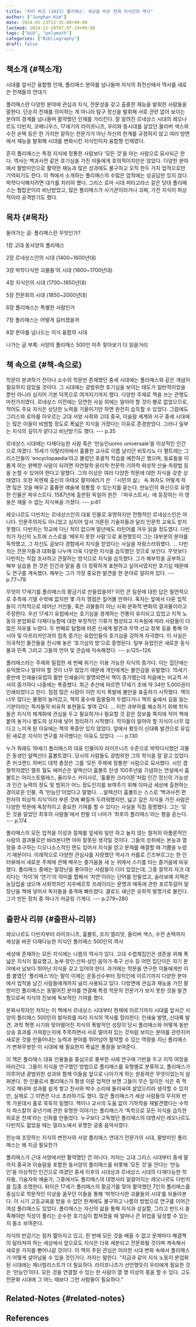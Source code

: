 ```yaml
---
title: "피터 버크 (2023) 폴리매스: 세상을 바꾼 천재 지식인의 역사"
author: ["Junghan Kim"]
date: 2024-05-23T15:35:00+09:00
lastmod: 2024-11-20T07:07:19+09:00
tags: ["bib", "polymath"]
categories: ["Bibliography"]
draft: false
---
```


## 책소개 {#책소개}

시대를 앞서간 융합형 인재, 폴리매스 분야를 넘나들며 지식의 최전선에서 역사를 새로 쓴 천재들의 연대기

폴리매스란 다양한 분야에 관심과 지식, 전문성을 갖고 출중한 재능을 발휘한 사람들을 말한다. 단순히 천재를 의미하는 게 아니라 탐구 정신을 발휘해 서로 관련 없어 보이는 분야의 경계를 넘나들며 활약했던 인재를 가리킨다. 잘 알려진 르네상스 시대의 레오나르도 다빈치, 코메니우스, 17세기의 라이프니츠, 우리와 동시대를 살았던 올리버 색스와 수전 손택 등은 한 가지만 잘하는 전문가가 아닌 자신의 한계를 규정하지 않고 여러 방면에서 재능을 발휘해 시대를 변화시킨 지식인이자 융합형 인재였다.

흔히 폴리매스는 특정 지식에 정통한 사람보다 ‘모든 것’을 아는 사람으로 묘사되곤 한다. 역사는 백과사전 같은 호기심을 가진 이들에게 호의적이지만은 않았다. 다양한 분야에서 팔방미인으로 활약한 재능과 많은 성과에도 불구하고 오직 한두 가지 업적으로만 기억되기도 한다. 이 책에서 소개하는 폴리매스의 수많은 업적에는 성공담만 있지 않다. 박학다식해지려면 대가를 치러야 했다. 그리스 로마 시대 피타고라스 같은 당대 폴리매스는 협잡꾼이라 비난받았고, 많은 폴리매스가 사기꾼이라거나 괴짜, 가진 지식이 피상적이라 공격받기도 했다.


## 목차 {#목차}

들어가는 글: 폴리매스란 무엇인가?

1장 고대 동서양의 폴리매스

2장 르네상스인의 시대 (1400~1600년대)

3장 박학다식한 괴물들’의 시대 (1600~1700년대)

4장 지식인의 시대 (1700~1850년대)

5장 전문화의 시대 (1850~2000년대)

6장 폴리매스는 특별한 사람인가

7장 폴리매스는 어떻게 길러졌을까

8장 분야를 넘나드는 지식 융합의 시대

나가는 글 부록: 서양의 폴리매스 500인 미주 찾아보기 더 읽을거리


## 책 속으로 {#책-속으로}

학문이 분과하기 전이나 소수의 학문만 존재했던 중세 시대에는 폴리매스와 같은 개념이 필요하지 않았을 것이다. 그 시대에는 광범위한 호기심을 보이는 태도가 일반적이었을 뿐만 아니라 심지어 기본 덕목으로 여겨지기까지 했다. 다양한 주제로 책을 쓰는 관행도 마찬가지였다. 르네상스 이전에는 당연한 사실 외에는 알아야 할 것이 별로 없었으므로, 적어도 주요 지식은 상당한 노력을 기울이기만 하면 완전히 습득할 수 있었다. 그럼에도 그리스와 로마를 아우르는 고대 서양 사회와 고대 중국, 이슬람 세계와 서구 중세 시대에는 많은 이들이 비범할 정도로 폭넓은 지식을 가졌다는 이유로 존경받았다. 그러나 일부는 지식의 깊이가 얕다고 비난받기도 했다. --- p.35

르네상스 시대에는 다재다능한 사람 혹은 ‘만능인uomo universale’을 이상적인 인간으로 여겼다. 15세기 이탈리아에서 훌륭한 교사로 이름 날리던 비토리노 다 펠트레는 그리스인들이 ‘encyclopaedia’라고 불렀던 포괄적 학습을 예찬하곤 했으며, 동료들을 이롭게 하는 완벽한 사람이 되려면 자연철학·윤리학·천문학·기하학·화성학·산술·측량법 등을 논할 수 있어야 한다고 말했다. 그의 이상은 여러 다양한 학문에 대한 지식을 갖춘 상태였다. 또한 피렌체 출신의 마테오 팔미에리가 쓴 『시민의 삶』 속 화자도 어떻게 하면 많은 것을 배우고 훌륭한 예술에 정통할 수 있는지를 묻는다. 만능인의 화신으로 유명한 인물은 파우스트다. 1587년에 출판된 독일어 원전 『파우스트서』에 등장하는 이 영웅은 채울 수 없는 지식욕을 가졌다. --- p.61

레오나르도 다빈치는 르네상스인의 대표 인물로 유명하지만 전형적인 르네상스인은 아니다. 인문주의자도 아니었고 심지어 앞서 거론된 기술자들과 달리 인문학 교육도 받지 못했다. 다빈치는 학교에 다닌 적이 없으며 말년에도 라틴어를 겨우 읽을 정도였다. 다빈치가 자신의 노트에 스스로를 ‘배우지 못한 사람’으로 표현했듯이 그는 대부분의 분야를 독학했고, 그 자신도 글보다 경험에서 지식을 얻었다는 사실을 자랑스러워했다. … 다빈치는 전문가들과 대화를 나누며 더욱 다양한 지식을 습득했던 것으로 보인다. 무엇보다 다빈치는 직접 조사하고 관찰하는 방식으로 지식을 습득했다. 그가 해부학을 공부하고 해부 실습을 한 것은 인간과 말을 좀 더 정확하게 표현하고 싶어서였지만 호기심 때문에도 연구를 계속했다. 해부는 그가 가장 중요한 발견을 한 분야로 알려져 있다. --- p.77~79

무엇이 17세기를 폴리매스의 황금기로 만들었을까? 이런 큰 질문에 대한 답은 필연적으로 추측에 기댈 수밖에 없지만 몇 가지 쟁점은 짚어볼 만하다. 혹자는 앞에서 다룬 업적들이 기적적으로 태어난 거인들, 혹은 괴물들이 아닌 사회·문화적 변화의 결과물이라고 주장한다. 우선 17세기 유럽에서는 호기심을 경계하는 전통이 유지되고 있었고 지적 노동의 분업화로 다재다능함에 대한 부정적인 기류가 형성되고 지속됨에 따라 사람들이 더 많은 자유를 누렸다. 두 번째로 탐험에 따른 신세계 발견과 무역·선교·정복 등을 통해 아시아 및 아프리카인과의 접촉 증가는 유럽인들의 호기심을 강하게 자극했다. 이 사실은 이국적인 물건들을 전시해 놓은 ‘호기심의 방’으로 증명된다. 일부 유럽인은 새로운 동식물과 민족 그리고 그들의 언어 및 관습에 익숙해졌다. --- p.125~126

폴리매스라는 주제와 밀접한 세 번째 위기는 이용 가능한 지식의 증가다. 이는 집단에는 유익했으나 알아야 할 것이 너무 많았기 때문에 개인에게는 불안감을 유발했다. 15세기 중반에 인쇄술(유럽의 활판 인쇄술)이 발명되면서 책이 증가했는데 처음에는 비교적 서서히 증가하다 나중에는 폭증했다. 최근 추산에 따르면 17세기 초에 약 34만 5,000권이 인쇄되었다고 한다. 점점 많은 사람이 이런 지식 폭발에 불만을 표출하기 시작했다. 책이 너무 많다는 불평이 늘어갔고, 책의 홍수에 휩쓸릴까 두렵다거나 책의 숲에서 길을 잃는 기분이라는 독자들의 비유적 표현들도 쌓여 갔다. … 이런 과부하를 해소하기 위해 학자들은 지식의 체계화에 관심을 두고 필요하거나 필요할 것 같은 정보를 쪽지에 적어 책에 붙여 놓거나 별도의 상자에 넣어 정리하기 시작했다. 학자들이 알아야 할 지식이 너무 많다고 느끼게 된 이유에는 책의 폭증만 있지 않았다. 앞에서 봤듯이 신대륙 발견으로 유입된 새로운 지식이 연구를 자극했다는 이유도 있었다. --- p.130

누가 뭐래도 19세기 폴리매스의 대표 인물이자 라이프니츠 수준으로 박학다식했던 괴물은 동생인 알렉산더 훔볼트였다. 당시의 사람들도 광범위한 그의 학식을 잘 알고 있었다. 존 커크랜드 하버드 대학 총장은 그를 ‘모든 주제에 정통한’ 사람으로 묘사했다. 시인 겸 철학자였던 랠프 월도 에머슨은 알렉산더 훔볼트 탄생 100주년을 기념하는 연설에서 훔볼트는 아리스토텔레스, 율리우스 카이사르, ‘훌륭한 크라이튼’처럼 인간 정신의 가능성과 인간 능력의 정도 및 범위가 어느 정도인지를 보여주기 위해 이따금 세상에 출현하는 경이로운 인물, 즉 ‘만능인’이었다고 말했다. …알렉산더 훔볼트는 스스로 ‘백과사전 편찬자의 피상적 지식’이라 부른 것에 빠질까 두려워했지만, 넓고 깊은 지식을 가진 사람은 다양한 학문에 독창적이고 중요한 기여를 할 수 있다는 사실을 직접 증명했다. 그는 ‘모든 것을 알았던 최후의 사람들’에서 한발 더 나아가 ‘최후의 폴리매스’라는 평을 듣는다. --- p.174

폴리매스의 모든 업적을 이성과 절제를 앞세워 일만 하고 놀지 않는 철저히 아폴론적인 사람의 결과물로만 바라본다면 아마 잘못된 생각일 것이다. 그들의 성취에는 본능과 열정을 추구하는 디오니소스적인 면도 있어서 지식을 얻고 문제를 해결할 때 기쁨을 누렸기 때문이다. 이례적으로 다양한 관심사를 자랑했던 역사가 카를로 긴즈부르그는 한 인터뷰에서 새로운 주제에 관해 배우는 즐거움을 새 눈 위에서 스키를 타는 즐거움에 비유했다. 폴리매스 중에는 말장난을 좋아하는 사람들이 더러 있었는데, 그중 철학자 자크 데리다는 ‘차이’와 ‘연기’의 의미를 합해서 ‘차연’이라는 단어를 만들었고, 슬라보예 지젝은 농담집을 냈으며 사회학자인 지우베르투 프레이리는 문명과 매독에 관한 포르투갈어 말장난을 책에 넣어서 독자들을 충격에 빠뜨렸다. 클로드 섀넌은 유희적 발명가로 불린다. 그가 만든 장치 중 하나가 저글링 기계다. --- p.279~280


## 출판사 리뷰 {#출판사-리뷰}

레오나르도 다빈치부터 라이프니츠, 훔볼트, 조지 엘리엇, 올리버 색스, 수전 손택까지 세상을 바꾼 다재다능한 지식인 폴리매스 500인의 역사

세상에 존재하는 모든 지식에는 나름의 역사가 있다. 고대 수렵채집인은 생존을 위해 폭넓은 지식이 필요했고, 농부·장인·산파·상인·음악가·축구 선수 등 어떤 집단이든 자기 분야에서 남보다 뛰어난 지식을 갖고 있어야 한다. 과거에는 학문을 연구한 이들에게만 이름 붙였던 ‘폴리매스’라는 말이 이제는 운동선수부터 정치인에 이르기까지 다양한 분야에서 업적을 남긴 사람들에게까지 널리 사용되고 있다. 다방면에 관심과 재능을 가진 팔방미인 폴리매스는 동떨어진 분야를 연결해 특정 학문의 전문가가 보지 못한 것을 발견함으로써 지식의 진보에 독보적인 기여를 했다.

문화사학자인 저자는 이 책에서 르네상스 시대부터 현재에 이르기까지 시대를 앞서간 서양의 폴리매스 500인의 발자취를 따라 지식의 역사를 망라한다. 인쇄술 발명, 신대륙 발견, 과학 혁명 시기와 맞아떨어진 지식의 폭발적인 성장이 당시 폴리매스와 어떻게 동반 상승 효과를 가져왔는지에 주목하면서 서로 떨어져 있는 것처럼 보이는 분야를 관련지어 새로운 것을 만들어내는 능력과 분야를 뛰어넘어 활약할 수 있는 역량을 지닌 폴리매스가 변화무쌍한 이 시대에 왜 필요한지 폭넓은 통찰을 보여준다.

이 책은 폴리매스 대표 인물들을 중심으로 풍부한 사례 연구에 기반을 두고 지적 여정을 따라간다. 그들이 지식을 연구했던 방법으로 폴리매스를 유형별로 분류하고, 폴리매스가 이루어낸 광범위한 성과와 함께 이들을 앞으로 나아가게 하는 원동력은 무엇이었는지 살펴본다. 한 인물로서 폴리매스가 평생 이룬 업적만 보면 그들이 무슨 일이든 식은 죽 먹기로 해내며 성과를 쉽게 쌓고 찬사와 박수 소리에 둘러싸여 살았으리라 생각할 수 있지만, 실제로 그 이면은 다소 초라하기도 했다. 많은 폴리매스가 세상 사람들의 무지와 반목 가운데서 홀로 묵묵히 일했다. 책이나 교사의 도움 없이 기하학을 재발견했다는 수학자 파스칼의 유년기에 관한 유명한 이야기는 폴리매스가 ‘독학으로 모든 지식을 습득한 외로운 천재’라는 신화를 만들었다. 누구보다 고독했던 폴리매스의 대명사인 레오나르도 다빈치도 젊었을 때는 밀라노에서 유명한 궁중 음악사였다.

한눈에 조망하는 지식의 변천사와 서양 폴리매스 연대기 전문가의 시대, 팔방미인 폴리매스는 왜 지금 필요한가

폴리매스가 근대 서양에서만 활약했던 건 아니다. 저자는 고대 그리스 시대부터 중세 말까지 중국과 이슬람을 포함한 동서양의 폴리매스를 비롯해 ‘모든 것’을 안다는 ‘만능인’을 이상적인 인간으로 여겼던 중세 이후의 시대상과 르네상스 시대의 다재다능한 학자들, 기술자와 예술가, 그중에서도 폴리매스의 대명사라 일컬어지는 레오나르도 다빈치를 집중 조명한다. 뒤이은 17세기 폴리매스의 황금기를 맞아 활약했던 7인의 폴리매스를 중심으로 학문적인 이상을 꿈꾸던 이들을 통해 ‘박학다식한 괴물들의 시대’를 되돌아본다. 이 시기 고등교육을 받을 수 없던 한계에도 불구하고 나름의 방법으로 연구를 이어간 여성 폴리매스도 있었다. 폴리매스는 자신의 삶을 통해 지식과 성실함, 그리고 반드시 충족해야만 직성이 풀리는 순수한 호기심이 합쳐졌을 때 얼마나 큰 위업을 달성할 수 있는지 몸소 보여준다.

지식의 반감기는 점차 짧아지고 있고, 한 번에 모든 것을 배울 수 없고 문제마다 해결책이 달라져야 하는 세상에서 앞으로도 지식은 더욱 세분되고 전문화될 것이며 계속해서 새로운 가지를 뻗어나갈 것이다. 이 책의 주된 관심은 이러한 시대 변화 속에서 폴리매스가 어떻게 살아남을 수 있을 것인가다. 저자는 말한다. “지금과 같이 지식 노동이 분업화된 시대에는 제너럴리스트가 더 필요하다. 라이프니츠가 선언했듯이 우리에게 필요한 것은 ‘만능인’이다. 모든 것을 연결할 수 있는 한 사람이 열 명 이상의 몫을 할 수 있다. 고도 전문화 시대에 그 어느 때보다 그런 사람들이 필요하다.”


## Related-Notes {#related-notes}

## References

<style>.csl-entry{text-indent: -1.5em; margin-left: 1.5em;}</style><div class="csl-bib-body">
</div>
